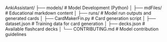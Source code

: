 AnkiAssistant/
├── models/          # Model Development (Python)
│   ├── mdFiles/    # Educational markdown content
│   ├── runs/       # Model run outputs and generated cards
│   ├── CardMakerFin.py  # Card generation script
│   ├── dataset.json     # Training data for card generation
│   ├── decks.json      # Available flashcard decks
│   └── CONTRIBUTING.md  # Model contribution guidelines
